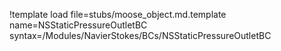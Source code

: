 !template load file=stubs/moose_object.md.template name=NSStaticPressureOutletBC syntax=/Modules/NavierStokes/BCs/NSStaticPressureOutletBC